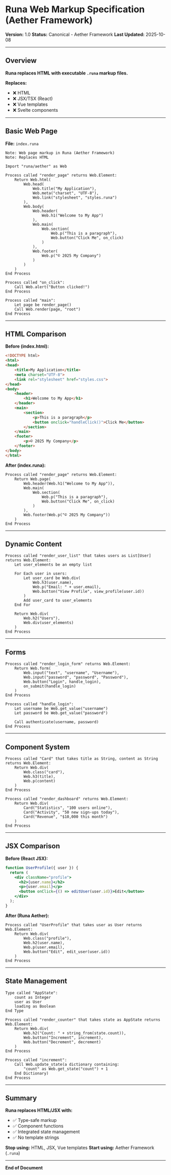 # Runa Web Markup Specification (Aether Framework)

**Version:** 1.0
**Status:** Canonical - Aether Framework
**Last Updated:** 2025-10-08

---

## Overview

**Runa replaces HTML with executable `.runa` markup files.**

**Replaces:**
- ❌ HTML
- ❌ JSX/TSX (React)
- ❌ Vue templates
- ❌ Svelte components

---

## Basic Web Page

**File:** `index.runa`

```runa
Note: Web page markup in Runa (Aether Framework)
Note: Replaces HTML

Import "runa/aether" as Web

Process called "render_page" returns Web.Element:
    Return Web.html(
        Web.head(
            Web.title("My Application"),
            Web.meta("charset", "UTF-8"),
            Web.link("stylesheet", "styles.runa")
        ),
        Web.body(
            Web.header(
                Web.h1("Welcome to My App")
            ),
            Web.main(
                Web.section(
                    Web.p("This is a paragraph"),
                    Web.button("Click Me", on_click)
                )
            ),
            Web.footer(
                Web.p("© 2025 My Company")
            )
        )
    )
End Process

Process called "on_click":
    Call Web.alert("Button clicked!")
End Process

Process called "main":
    Let page be render_page()
    Call Web.render(page, "root")
End Process
```

---

## HTML Comparison

**Before (index.html):**
```html
<!DOCTYPE html>
<html>
<head>
    <title>My Application</title>
    <meta charset="UTF-8">
    <link rel="stylesheet" href="styles.css">
</head>
<body>
    <header>
        <h1>Welcome to My App</h1>
    </header>
    <main>
        <section>
            <p>This is a paragraph</p>
            <button onclick="handleClick()">Click Me</button>
        </section>
    </main>
    <footer>
        <p>© 2025 My Company</p>
    </footer>
</body>
</html>
```

**After (index.runa):**
```runa
Process called "render_page" returns Web.Element:
    Return Web.page(
        Web.header(Web.h1("Welcome to My App")),
        Web.main(
            Web.section(
                Web.p("This is a paragraph"),
                Web.button("Click Me", on_click)
            )
        ),
        Web.footer(Web.p("© 2025 My Company"))
    )
End Process
```

---

## Dynamic Content

```runa
Process called "render_user_list" that takes users as List[User] returns Web.Element:
    Let user_elements be an empty list

    For Each user in users:
        Let user_card be Web.div(
            Web.h3(user.name),
            Web.p("Email: " + user.email),
            Web.button("View Profile", view_profile(user.id))
        )
        Add user_card to user_elements
    End For

    Return Web.div(
        Web.h2("Users"),
        Web.div(user_elements)
    )
End Process
```

---

## Forms

```runa
Process called "render_login_form" returns Web.Element:
    Return Web.form(
        Web.input("text", "username", "Username"),
        Web.input("password", "password", "Password"),
        Web.button("Login", handle_login),
        on_submit(handle_login)
    )
End Process

Process called "handle_login":
    Let username be Web.get_value("username")
    Let password be Web.get_value("password")

    Call authenticate(username, password)
End Process
```

---

## Component System

```runa
Process called "Card" that takes title as String, content as String returns Web.Element:
    Return Web.div(
        Web.class("card"),
        Web.h3(title),
        Web.p(content)
    )
End Process

Process called "render_dashboard" returns Web.Element:
    Return Web.div(
        Card("Statistics", "100 users online"),
        Card("Activity", "50 new sign-ups today"),
        Card("Revenue", "$10,000 this month")
    )
End Process
```

---

## JSX Comparison

**Before (React JSX):**
```jsx
function UserProfile({ user }) {
  return (
    <div className="profile">
      <h2>{user.name}</h2>
      <p>{user.email}</p>
      <button onClick={() => editUser(user.id)}>Edit</button>
    </div>
  );
}
```

**After (Runa Aether):**
```runa
Process called "UserProfile" that takes user as User returns Web.Element:
    Return Web.div(
        Web.class("profile"),
        Web.h2(user.name),
        Web.p(user.email),
        Web.button("Edit", edit_user(user.id))
    )
End Process
```

---

## State Management

```runa
Type called "AppState":
    count as Integer
    user as User
    loading as Boolean
End Type

Process called "render_counter" that takes state as AppState returns Web.Element:
    Return Web.div(
        Web.h2("Count: " + string_from(state.count)),
        Web.button("Increment", increment),
        Web.button("Decrement", decrement)
    )
End Process

Process called "increment":
    Call Web.update_state(a dictionary containing:
        "count" as Web.get_state("count") + 1
    End Dictionary)
End Process
```

---

## Summary

**Runa replaces HTML/JSX with:**
- ✅ Type-safe markup
- ✅ Component functions
- ✅ Integrated state management
- ✅ No template strings

**Stop using:** HTML, JSX, Vue templates
**Start using:** Aether Framework (`.runa`)

---

**End of Document**
